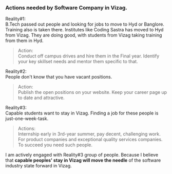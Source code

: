 ### Actions needed by Software Company in Vizag.

Reality#1:   
B.Tech passed out people and looking for jobs to move to Hyd or Banglore. Training also is taken there. Institutes like Coding Sastra has moved to Hyd from Vizag. They are doing good, with students from Vizag taking training from them in Hyd.   
   
> Action:  
> Conduct off campus drives and hire them in the Final year. Identify your key skillset needs and mentor them specific to that.  
  

Reality#2:  
People don't know that you have vacant positions.  
  
> Action:   
> Publish the open positions on your website. Keep your career page up to date and attractive.
   
Reality#3:  
Capable students want to stay in Vizag. Finding a job for these people is just-one-week-task.   
   
> Actions:   
> Internship early in 3rd-year summer, pay decent, challenging work. For product companies and exceptional quality services companies. To succeed you need such people.   
    
I am actively engaged with Reality#3 group of people. Because I believe that **capable peoples' stay in Vizag will move the needle** of the software industry state forward in Vizag.   
   
